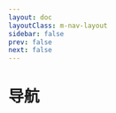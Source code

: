 ```yaml
---
layout: doc
layoutClass: m-nav-layout
sidebar: false
prev: false
next: false
---
```


# 导航

<style src="./nav/nav.css"></style>
<script setup>
import { NavData } from './nav/navdata.js'
</script>
<NavLinks v-for="{title, items} in NavData" :title="title" :items="items"/>

